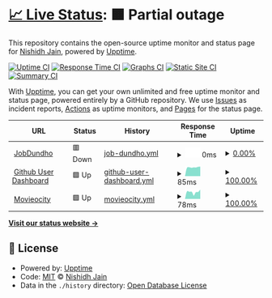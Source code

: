 # [📈 Live Status](https://nishidhjain.github.io/upptime-repo): <!--live status--> **🟧 Partial outage**

This repository contains the open-source uptime monitor and status page for [Nishidh Jain](https://nishidhjain.github.io/upptime-repo), powered by [Upptime](https://github.com/upptime/upptime).

[![Uptime CI](https://github.com/nishidhjain/upptime-repo/workflows/Uptime%20CI/badge.svg)](https://github.com/nishidhjain/upptime-repo/actions?query=workflow%3A%22Uptime+CI%22)
[![Response Time CI](https://github.com/nishidhjain/upptime-repo/workflows/Response%20Time%20CI/badge.svg)](https://github.com/nishidhjain/upptime-repo/actions?query=workflow%3A%22Response+Time+CI%22)
[![Graphs CI](https://github.com/nishidhjain/upptime-repo/workflows/Graphs%20CI/badge.svg)](https://github.com/nishidhjain/upptime-repo/actions?query=workflow%3A%22Graphs+CI%22)
[![Static Site CI](https://github.com/nishidhjain/upptime-repo/workflows/Static%20Site%20CI/badge.svg)](https://github.com/nishidhjain/upptime-repo/actions?query=workflow%3A%22Static+Site+CI%22)
[![Summary CI](https://github.com/nishidhjain/upptime-repo/workflows/Summary%20CI/badge.svg)](https://github.com/nishidhjain/upptime-repo/actions?query=workflow%3A%22Summary+CI%22)

With [Upptime](https://upptime.js.org), you can get your own unlimited and free uptime monitor and status page, powered entirely by a GitHub repository. We use [Issues](https://github.com/nishidhjain/upptime-repo/issues) as incident reports, [Actions](https://github.com/nishidhjain/upptime-repo/actions) as uptime monitors, and [Pages](https://nishidhjain.github.io/upptime-repo) for the status page.

<!--start: status pages-->
<!-- This summary is generated by Upptime (https://github.com/upptime/upptime) -->
<!-- Do not edit this manually, your changes will be overwritten -->
<!-- prettier-ignore -->
| URL | Status | History | Response Time | Uptime |
| --- | ------ | ------- | ------------- | ------ |
| <img alt="" src="https://icons.duckduckgo.com/ip3/jobdundho.com.ico" height="13"> [JobDundho](https://jobdundho.com/) | 🟥 Down | [job-dundho.yml](https://github.com/NishidhJain/upptime-repo/commits/HEAD/history/job-dundho.yml) | <details><summary><img alt="Response time graph" src="./graphs/job-dundho/response-time-week.png" height="20"> 0ms</summary><br><a href="https://nishidhjain.github.io/upptime-repo/history/job-dundho"><img alt="Response time 1708" src="https://img.shields.io/endpoint?url=https%3A%2F%2Fraw.githubusercontent.com%2FNishidhJain%2Fupptime-repo%2FHEAD%2Fapi%2Fjob-dundho%2Fresponse-time.json"></a><br><a href="https://nishidhjain.github.io/upptime-repo/history/job-dundho"><img alt="24-hour response time 0" src="https://img.shields.io/endpoint?url=https%3A%2F%2Fraw.githubusercontent.com%2FNishidhJain%2Fupptime-repo%2FHEAD%2Fapi%2Fjob-dundho%2Fresponse-time-day.json"></a><br><a href="https://nishidhjain.github.io/upptime-repo/history/job-dundho"><img alt="7-day response time 0" src="https://img.shields.io/endpoint?url=https%3A%2F%2Fraw.githubusercontent.com%2FNishidhJain%2Fupptime-repo%2FHEAD%2Fapi%2Fjob-dundho%2Fresponse-time-week.json"></a><br><a href="https://nishidhjain.github.io/upptime-repo/history/job-dundho"><img alt="30-day response time 0" src="https://img.shields.io/endpoint?url=https%3A%2F%2Fraw.githubusercontent.com%2FNishidhJain%2Fupptime-repo%2FHEAD%2Fapi%2Fjob-dundho%2Fresponse-time-month.json"></a><br><a href="https://nishidhjain.github.io/upptime-repo/history/job-dundho"><img alt="1-year response time 1872" src="https://img.shields.io/endpoint?url=https%3A%2F%2Fraw.githubusercontent.com%2FNishidhJain%2Fupptime-repo%2FHEAD%2Fapi%2Fjob-dundho%2Fresponse-time-year.json"></a></details> | <details><summary><a href="https://nishidhjain.github.io/upptime-repo/history/job-dundho">0.00%</a></summary><a href="https://nishidhjain.github.io/upptime-repo/history/job-dundho"><img alt="All-time uptime 49.53%" src="https://img.shields.io/endpoint?url=https%3A%2F%2Fraw.githubusercontent.com%2FNishidhJain%2Fupptime-repo%2FHEAD%2Fapi%2Fjob-dundho%2Fuptime.json"></a><br><a href="https://nishidhjain.github.io/upptime-repo/history/job-dundho"><img alt="24-hour uptime 0.00%" src="https://img.shields.io/endpoint?url=https%3A%2F%2Fraw.githubusercontent.com%2FNishidhJain%2Fupptime-repo%2FHEAD%2Fapi%2Fjob-dundho%2Fuptime-day.json"></a><br><a href="https://nishidhjain.github.io/upptime-repo/history/job-dundho"><img alt="7-day uptime 0.00%" src="https://img.shields.io/endpoint?url=https%3A%2F%2Fraw.githubusercontent.com%2FNishidhJain%2Fupptime-repo%2FHEAD%2Fapi%2Fjob-dundho%2Fuptime-week.json"></a><br><a href="https://nishidhjain.github.io/upptime-repo/history/job-dundho"><img alt="30-day uptime 0.00%" src="https://img.shields.io/endpoint?url=https%3A%2F%2Fraw.githubusercontent.com%2FNishidhJain%2Fupptime-repo%2FHEAD%2Fapi%2Fjob-dundho%2Fuptime-month.json"></a><br><a href="https://nishidhjain.github.io/upptime-repo/history/job-dundho"><img alt="1-year uptime 23.05%" src="https://img.shields.io/endpoint?url=https%3A%2F%2Fraw.githubusercontent.com%2FNishidhJain%2Fupptime-repo%2FHEAD%2Fapi%2Fjob-dundho%2Fuptime-year.json"></a></details>
| <img alt="" src="https://icons.duckduckgo.com/ip3/github-users-dashboard.netlify.app.ico" height="13"> [Github User Dashboard](https://github-users-dashboard.netlify.app/) | 🟩 Up | [github-user-dashboard.yml](https://github.com/NishidhJain/upptime-repo/commits/HEAD/history/github-user-dashboard.yml) | <details><summary><img alt="Response time graph" src="./graphs/github-user-dashboard/response-time-week.png" height="20"> 85ms</summary><br><a href="https://nishidhjain.github.io/upptime-repo/history/github-user-dashboard"><img alt="Response time 251" src="https://img.shields.io/endpoint?url=https%3A%2F%2Fraw.githubusercontent.com%2FNishidhJain%2Fupptime-repo%2FHEAD%2Fapi%2Fgithub-user-dashboard%2Fresponse-time.json"></a><br><a href="https://nishidhjain.github.io/upptime-repo/history/github-user-dashboard"><img alt="24-hour response time 78" src="https://img.shields.io/endpoint?url=https%3A%2F%2Fraw.githubusercontent.com%2FNishidhJain%2Fupptime-repo%2FHEAD%2Fapi%2Fgithub-user-dashboard%2Fresponse-time-day.json"></a><br><a href="https://nishidhjain.github.io/upptime-repo/history/github-user-dashboard"><img alt="7-day response time 85" src="https://img.shields.io/endpoint?url=https%3A%2F%2Fraw.githubusercontent.com%2FNishidhJain%2Fupptime-repo%2FHEAD%2Fapi%2Fgithub-user-dashboard%2Fresponse-time-week.json"></a><br><a href="https://nishidhjain.github.io/upptime-repo/history/github-user-dashboard"><img alt="30-day response time 113" src="https://img.shields.io/endpoint?url=https%3A%2F%2Fraw.githubusercontent.com%2FNishidhJain%2Fupptime-repo%2FHEAD%2Fapi%2Fgithub-user-dashboard%2Fresponse-time-month.json"></a><br><a href="https://nishidhjain.github.io/upptime-repo/history/github-user-dashboard"><img alt="1-year response time 270" src="https://img.shields.io/endpoint?url=https%3A%2F%2Fraw.githubusercontent.com%2FNishidhJain%2Fupptime-repo%2FHEAD%2Fapi%2Fgithub-user-dashboard%2Fresponse-time-year.json"></a></details> | <details><summary><a href="https://nishidhjain.github.io/upptime-repo/history/github-user-dashboard">100.00%</a></summary><a href="https://nishidhjain.github.io/upptime-repo/history/github-user-dashboard"><img alt="All-time uptime 99.97%" src="https://img.shields.io/endpoint?url=https%3A%2F%2Fraw.githubusercontent.com%2FNishidhJain%2Fupptime-repo%2FHEAD%2Fapi%2Fgithub-user-dashboard%2Fuptime.json"></a><br><a href="https://nishidhjain.github.io/upptime-repo/history/github-user-dashboard"><img alt="24-hour uptime 100.00%" src="https://img.shields.io/endpoint?url=https%3A%2F%2Fraw.githubusercontent.com%2FNishidhJain%2Fupptime-repo%2FHEAD%2Fapi%2Fgithub-user-dashboard%2Fuptime-day.json"></a><br><a href="https://nishidhjain.github.io/upptime-repo/history/github-user-dashboard"><img alt="7-day uptime 100.00%" src="https://img.shields.io/endpoint?url=https%3A%2F%2Fraw.githubusercontent.com%2FNishidhJain%2Fupptime-repo%2FHEAD%2Fapi%2Fgithub-user-dashboard%2Fuptime-week.json"></a><br><a href="https://nishidhjain.github.io/upptime-repo/history/github-user-dashboard"><img alt="30-day uptime 100.00%" src="https://img.shields.io/endpoint?url=https%3A%2F%2Fraw.githubusercontent.com%2FNishidhJain%2Fupptime-repo%2FHEAD%2Fapi%2Fgithub-user-dashboard%2Fuptime-month.json"></a><br><a href="https://nishidhjain.github.io/upptime-repo/history/github-user-dashboard"><img alt="1-year uptime 99.98%" src="https://img.shields.io/endpoint?url=https%3A%2F%2Fraw.githubusercontent.com%2FNishidhJain%2Fupptime-repo%2FHEAD%2Fapi%2Fgithub-user-dashboard%2Fuptime-year.json"></a></details>
| <img alt="" src="https://icons.duckduckgo.com/ip3/movieocity.netlify.app.ico" height="13"> [Movieocity](https://movieocity.netlify.app) | 🟩 Up | [movieocity.yml](https://github.com/NishidhJain/upptime-repo/commits/HEAD/history/movieocity.yml) | <details><summary><img alt="Response time graph" src="./graphs/movieocity/response-time-week.png" height="20"> 78ms</summary><br><a href="https://nishidhjain.github.io/upptime-repo/history/movieocity"><img alt="Response time 224" src="https://img.shields.io/endpoint?url=https%3A%2F%2Fraw.githubusercontent.com%2FNishidhJain%2Fupptime-repo%2FHEAD%2Fapi%2Fmovieocity%2Fresponse-time.json"></a><br><a href="https://nishidhjain.github.io/upptime-repo/history/movieocity"><img alt="24-hour response time 74" src="https://img.shields.io/endpoint?url=https%3A%2F%2Fraw.githubusercontent.com%2FNishidhJain%2Fupptime-repo%2FHEAD%2Fapi%2Fmovieocity%2Fresponse-time-day.json"></a><br><a href="https://nishidhjain.github.io/upptime-repo/history/movieocity"><img alt="7-day response time 78" src="https://img.shields.io/endpoint?url=https%3A%2F%2Fraw.githubusercontent.com%2FNishidhJain%2Fupptime-repo%2FHEAD%2Fapi%2Fmovieocity%2Fresponse-time-week.json"></a><br><a href="https://nishidhjain.github.io/upptime-repo/history/movieocity"><img alt="30-day response time 100" src="https://img.shields.io/endpoint?url=https%3A%2F%2Fraw.githubusercontent.com%2FNishidhJain%2Fupptime-repo%2FHEAD%2Fapi%2Fmovieocity%2Fresponse-time-month.json"></a><br><a href="https://nishidhjain.github.io/upptime-repo/history/movieocity"><img alt="1-year response time 232" src="https://img.shields.io/endpoint?url=https%3A%2F%2Fraw.githubusercontent.com%2FNishidhJain%2Fupptime-repo%2FHEAD%2Fapi%2Fmovieocity%2Fresponse-time-year.json"></a></details> | <details><summary><a href="https://nishidhjain.github.io/upptime-repo/history/movieocity">100.00%</a></summary><a href="https://nishidhjain.github.io/upptime-repo/history/movieocity"><img alt="All-time uptime 99.97%" src="https://img.shields.io/endpoint?url=https%3A%2F%2Fraw.githubusercontent.com%2FNishidhJain%2Fupptime-repo%2FHEAD%2Fapi%2Fmovieocity%2Fuptime.json"></a><br><a href="https://nishidhjain.github.io/upptime-repo/history/movieocity"><img alt="24-hour uptime 100.00%" src="https://img.shields.io/endpoint?url=https%3A%2F%2Fraw.githubusercontent.com%2FNishidhJain%2Fupptime-repo%2FHEAD%2Fapi%2Fmovieocity%2Fuptime-day.json"></a><br><a href="https://nishidhjain.github.io/upptime-repo/history/movieocity"><img alt="7-day uptime 100.00%" src="https://img.shields.io/endpoint?url=https%3A%2F%2Fraw.githubusercontent.com%2FNishidhJain%2Fupptime-repo%2FHEAD%2Fapi%2Fmovieocity%2Fuptime-week.json"></a><br><a href="https://nishidhjain.github.io/upptime-repo/history/movieocity"><img alt="30-day uptime 100.00%" src="https://img.shields.io/endpoint?url=https%3A%2F%2Fraw.githubusercontent.com%2FNishidhJain%2Fupptime-repo%2FHEAD%2Fapi%2Fmovieocity%2Fuptime-month.json"></a><br><a href="https://nishidhjain.github.io/upptime-repo/history/movieocity"><img alt="1-year uptime 99.97%" src="https://img.shields.io/endpoint?url=https%3A%2F%2Fraw.githubusercontent.com%2FNishidhJain%2Fupptime-repo%2FHEAD%2Fapi%2Fmovieocity%2Fuptime-year.json"></a></details>

<!--end: status pages-->

[**Visit our status website →**](https://nishidhjain.github.io/upptime-repo)

## 📄 License

- Powered by: [Upptime](https://github.com/upptime/upptime)
- Code: [MIT](./LICENSE) © [Nishidh Jain](https://nishidhjain.github.io/upptime-repo)
- Data in the `./history` directory: [Open Database License](https://opendatacommons.org/licenses/odbl/1-0/)
